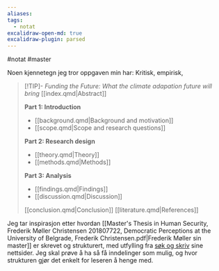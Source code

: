 ```yaml
---
aliases:
tags:
  - notat
excalidraw-open-md: true
excalidraw-plugin: parsed
---
```

#notat #master 

Noen kjennetegn jeg tror oppgaven min har: Kritisk, empirisk, 

>[!TIP]- *Funding the Future: What the climate adapation future will bring*
>[[index.qmd|Abstract]]
> 
> **Part 1: Introduction**
> - [[background.qmd|Background and motivation]]
> - [[scope.qmd|Scope and research questions]]
> 
> **Part 2: Research design**
> - [[theory.qmd|Theory]]
> - [[methods.qmd|Methods]]
> 
> **Part 3: Analysis**
> - [[findings.qmd|Findings]]
> - [[discussion.qmd|Discussion]]
> 
> [[conclusion.qmd|Conclusion]]
> [[literature.qmd|References]]

Jeg tar inspirasjon etter hvordan [[Master's Thesis in Human Security, Frederik Møller Christensen 201807722, Democratic Perceptions at the University of Belgrade, Frederik Christensen.pdf|Frederik Møller sin master]] er skrevet og strukturert, med utfylling fra [søk og skriv](https://www.sokogskriv.no/skriving/oppbygning-av-en-oppgave.html#metodekapittel) sine nettsider. Jeg skal prøve å ha så få inndelinger som mulig, og hvor strukturen gjør det enkelt for leseren å henge med. 